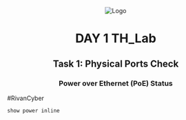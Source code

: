 <div style="text-align: center;"> <img src="https://rivanit.com/assets/logo-DaYZ0U1G.png" alt="Logo" title="TH_Lab Logo" /> <h1>DAY 1 TH_Lab</h1> <h2>Task 1: Physical Ports Check</h2> <h3>Power over Ethernet (PoE) Status</h3> </div> #RivanCyber

```cisco
show power inline 
```
